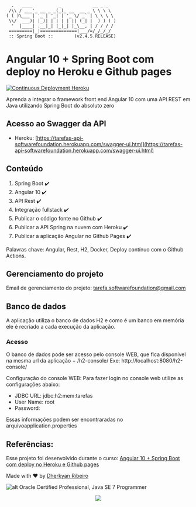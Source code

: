 ```
  .   ____          _            __ _ _
 /\\ / ___'_ __ _ _(_)_ __  __ _ \ \ \ \
( ( )\___ | '_ | '_| | '_ \/ _` | \ \ \ \
 \\/  ___)| |_)| | | | | || (_| |  ) ) ) )
  '  |____| .__|_| |_|_| |_\__, | / / / /
 =========|_|==============|___/=/_/_/_/
 :: Spring Boot ::        (v2.4.5.RELEASE)
```

# Angular 10 + Spring Boot com deploy no Heroku e Github pages
[![Continuous Deployment Heroku](https://github.com/softwarefoundation/tarefas-api/actions/workflows/continuos-deployment-heroku.yml/badge.svg?branch=main)](https://github.com/softwarefoundation/tarefas-api/actions/workflows/continuos-deployment-heroku.yml)

Aprenda a integrar o framework front end Angular 10 com uma API REST em Java utilizando Spring Boot do absoluto zero

## Acesso ao Swagger da API
- Heroku: [https://tarefas-api-softwarefoundation.herokuapp.com/swagger-ui.html](https://tarefas-api-softwarefoundation.herokuapp.com/swagger-ui.html)


## Conteúdo
1. Spring Boot :heavy_check_mark:
2. Angular 10 :heavy_check_mark:
3. API Rest :heavy_check_mark:
4. Integração fullstack :heavy_check_mark:
5. Publicar o código fonte no Github :heavy_check_mark:
6. Publicar a API Spring na nuvem com Heroku :heavy_check_mark:
7. Publicar a aplicação Angular no Github Pages :heavy_check_mark:

Palavras chave: Angular, Rest, H2, Docker, Deploy contínuo com o Github Actions.

## Gerenciamento do projeto
Email de gerenciamento do projeto: tarefa.softwarefoundation@gmail.com

## Banco de dados
A aplicação utiliza o banco de dados H2 e como é um banco em memória ele é recriado a cada execução da aplicação.
  
### Acesso
  O banco de dados pode ser acesso pelo console WEB, que fica disponível na mesma url da aplicação + /h2-console/ Exe: http://localhost:8080/h2-console/ 

Configuração do console WEB: Para fazer login no console web utilize as configurações abaixo:
* JDBC URL: jdbc:h2:mem:tarefas
* User Name: root
* Password:

Essas informações podem ser encontraradas no arquivoapplication.properties

## Referências:

Esse projeto foi desenvolvido durante o curso: [Angular 10 + Spring Boot com deploy no Heroku e Github pages](https://www.udemy.com/course/angular-10-spring-boot-com-deploy-no-heroku-e-github-pages/)


Made with :heart: by [Dherkyan Ribeiro](https://www.credly.com/users/dherkyan-ribeiro-da-silva/badges)


![alt Oracle Certified Professional, Java SE 7 Programmer](https://images.credly.com/size/110x110/images/3661e48f-ee1c-47fc-a474-b84fca370a19/Oracle-Certification-badge_OC-Professional600X600.png)


<p align="center">
	<a href="">
		<img src="https://i.imgur.com/BlmTWPV.png">
	</a>
</p>

